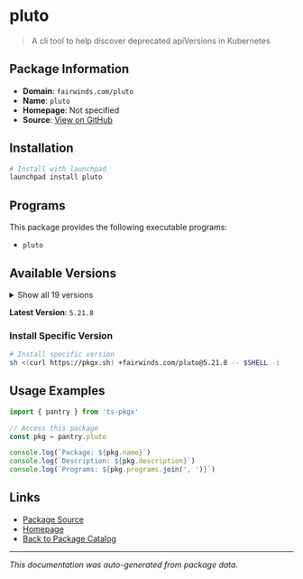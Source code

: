 # pluto

> A cli tool to help discover deprecated apiVersions in Kubernetes

## Package Information

- **Domain**: `fairwinds.com/pluto`
- **Name**: `pluto`
- **Homepage**: Not specified
- **Source**: [View on GitHub](https://github.com/pkgxdev/pantry/tree/main/projects/fairwinds.com/pluto/package.yml)

## Installation

```bash
# Install with launchpad
launchpad install pluto
```

## Programs

This package provides the following executable programs:

- `pluto`

## Available Versions

<details>
<summary>Show all 19 versions</summary>

- `5.21.8`, `5.21.7`, `5.21.6`, `5.21.4`, `5.21.3`
- `5.21.2`, `5.21.1`, `5.21.0`, `5.20.3`, `5.20.2`
- `5.20.1`, `5.20.0`, `5.19.4`, `5.19.3`, `5.19.2`
- `5.19.1`, `5.19.0`, `5.18.6`, `5.18.5`

</details>

**Latest Version**: `5.21.8`

### Install Specific Version

```bash
# Install specific version
sh <(curl https://pkgx.sh) +fairwinds.com/pluto@5.21.8 -- $SHELL -i
```

## Usage Examples

```typescript
import { pantry } from 'ts-pkgx'

// Access this package
const pkg = pantry.pluto

console.log(`Package: ${pkg.name}`)
console.log(`Description: ${pkg.description}`)
console.log(`Programs: ${pkg.programs.join(', ')}`)
```

## Links

- [Package Source](https://github.com/pkgxdev/pantry/tree/main/projects/fairwinds.com/pluto/package.yml)
- [Homepage](#)
- [Back to Package Catalog](../package-catalog.md)

---

*This documentation was auto-generated from package data.*
